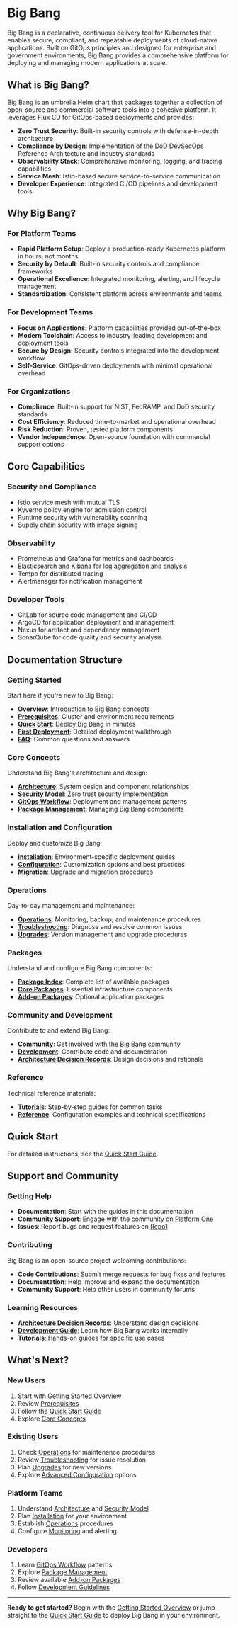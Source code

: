 # Big Bang

Big Bang is a declarative, continuous delivery tool for Kubernetes that enables secure, compliant, and repeatable deployments of cloud-native applications. Built on GitOps principles and designed for enterprise and government environments, Big Bang provides a comprehensive platform for deploying and managing modern applications at scale.

## What is Big Bang?

Big Bang is an umbrella Helm chart that packages together a collection of open-source and commercial software tools into a cohesive platform. It leverages Flux CD for GitOps-based deployments and provides:

- **Zero Trust Security**: Built-in security controls with defense-in-depth architecture
- **Compliance by Design**: Implementation of the DoD DevSecOps Reference Architecture and industry standards
- **Observability Stack**: Comprehensive monitoring, logging, and tracing capabilities
- **Service Mesh**: Istio-based secure service-to-service communication
- **Developer Experience**: Integrated CI/CD pipelines and development tools

## Why Big Bang?

### For Platform Teams
- **Rapid Platform Setup**: Deploy a production-ready Kubernetes platform in hours, not months
- **Security by Default**: Built-in security controls and compliance frameworks
- **Operational Excellence**: Integrated monitoring, alerting, and lifecycle management
- **Standardization**: Consistent platform across environments and teams

### For Development Teams
- **Focus on Applications**: Platform capabilities provided out-of-the-box
- **Modern Toolchain**: Access to industry-leading development and deployment tools
- **Secure by Design**: Security controls integrated into the development workflow
- **Self-Service**: GitOps-driven deployments with minimal operational overhead

### For Organizations
- **Compliance**: Built-in support for NIST, FedRAMP, and DoD security standards
- **Cost Efficiency**: Reduced time-to-market and operational overhead
- **Risk Reduction**: Proven, tested platform components
- **Vendor Independence**: Open-source foundation with commercial support options

## Core Capabilities

### Security and Compliance
- Istio service mesh with mutual TLS
- Kyverno policy engine for admission control
- Runtime security with vulnerability scanning
- Supply chain security with image signing

### Observability
- Prometheus and Grafana for metrics and dashboards
- Elasticsearch and Kibana for log aggregation and analysis
- Tempo for distributed tracing
- Alertmanager for notification management

### Developer Tools
- GitLab for source code management and CI/CD
- ArgoCD for application deployment and management
- Nexus for artifact and dependency management
- SonarQube for code quality and security analysis

## Documentation Structure

### Getting Started
Start here if you're new to Big Bang:
- **[Overview](getting-started/overview.md)**: Introduction to Big Bang concepts
- **[Prerequisites](getting-started/prerequisites.md)**: Cluster and environment requirements
- **[Quick Start](getting-started/quick-start.md)**: Deploy Big Bang in minutes
- **[First Deployment](getting-started/first-deployment.md)**: Detailed deployment walkthrough
- **[FAQ](getting-started/faq.md)**: Common questions and answers

### Core Concepts
Understand Big Bang's architecture and design:
- **[Architecture](concepts/architecture.md)**: System design and component relationships
- **[Security Model](concepts/security-model.md)**: Zero trust security implementation
- **[GitOps Workflow](concepts/git-ops-workflow.md)**: Deployment and management patterns
- **[Package Management](concepts/package-management.md)**: Managing Big Bang components

### Installation and Configuration
Deploy and customize Big Bang:
- **[Installation](installation/)**: Environment-specific deployment guides
- **[Configuration](configuration/)**: Customization options and best practices
- **[Migration](migration/)**: Upgrade and migration procedures

### Operations
Day-to-day management and maintenance:
- **[Operations](operations/)**: Monitoring, backup, and maintenance procedures
- **[Troubleshooting](operations/troubleshooting/)**: Diagnose and resolve common issues
- **[Upgrades](operations/upgrades.md)**: Version management and upgrade procedures

### Packages
Understand and configure Big Bang components:
- **[Package Index](packages/)**: Complete list of available packages
- **[Core Packages](packages/core/)**: Essential infrastructure components
- **[Add-on Packages](packages/addons/)**: Optional application packages

### Community and Development
Contribute to and extend Big Bang:
- **[Community](community/)**: Get involved with the Big Bang community
- **[Development](community/development/)**: Contribute code and documentation
- **[Architecture Decision Records](community/adrs/)**: Design decisions and rationale

### Reference
Technical reference materials:
- **[Tutorials](tutorials/)**: Step-by-step guides for common tasks
- **[Reference](reference/)**: Configuration examples and technical specifications

## Quick Start

For detailed instructions, see the [Quick Start Guide](getting-started/quick-start.md).

## Support and Community

### Getting Help
- **Documentation**: Start with the guides in this documentation
- **Community Support**: Engage with the community on [Platform One](https://p1.dso.mil/)
- **Issues**: Report bugs and request features on [Repo1](https://repo1.dso.mil/big-bang/bigbang/-/issues)

### Contributing
Big Bang is an open-source project welcoming contributions:
- **Code Contributions**: Submit merge requests for bug fixes and features
- **Documentation**: Help improve and expand the documentation
- **Community Support**: Help other users in community forums

### Learning Resources
- **[Architecture Decision Records](community/adrs/)**: Understand design decisions
- **[Development Guide](community/development/)**: Learn how Big Bang works internally
- **[Tutorials](tutorials/)**: Hands-on guides for specific use cases

## What's Next?

### New Users
1. Start with [Getting Started Overview](getting-started/overview.md)
2. Review [Prerequisites](getting-started/prerequisites.md)
3. Follow the [Quick Start Guide](getting-started/quick-start.md)
4. Explore [Core Concepts](concepts/)

### Existing Users
1. Check [Operations](operations/) for maintenance procedures
2. Review [Troubleshooting](operations/troubleshooting/) for issue resolution
3. Plan [Upgrades](operations/upgrades.md) for new versions
4. Explore [Advanced Configuration](configuration/) options

### Platform Teams
1. Understand [Architecture](concepts/architecture.md) and [Security Model](concepts/security-model.md)
2. Plan [Installation](installation/) for your environment
3. Establish [Operations](operations/) procedures
4. Configure [Monitoring](operations/monitoring.md) and alerting

### Developers
1. Learn [GitOps Workflow](concepts/git-ops-workflow.md) patterns
2. Explore [Package Management](concepts/package-management.md)
3. Review available [Add-on Packages](packages/addons/)
4. Follow [Development Guidelines](community/development/)

---

**Ready to get started?** Begin with the [Getting Started Overview](getting-started/overview.md) or jump straight to the [Quick Start Guide](getting-started/quick-start.md) to deploy Big Bang in your environment.
